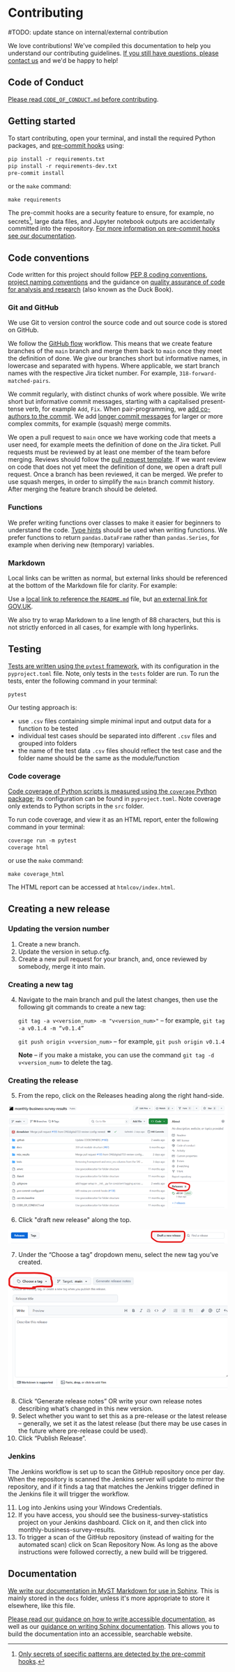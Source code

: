# Contributing

#TODO: update stance on internal/external contribution

We love contributions! We've compiled this documentation to help you understand our
contributing guidelines. [If you still have questions, please contact us][email] and
we'd be happy to help!

## Code of Conduct

[Please read `CODE_OF_CONDUCT.md` before contributing][code-of-conduct].

## Getting started

To start contributing, open your terminal, and install the required Python packages,
and [pre-commit hooks][pre-commit] using:

```shell
pip install -r requirements.txt
pip install -r requirements-dev.txt
pre-commit install
```

or the `make` command:

```shell
make requirements
```

The pre-commit hooks are a security feature to ensure, for example, no secrets[^1],
large data files, and Jupyter notebook outputs are accidentally committed into the
repository. [For more information on pre-commit hooks see our
documentation][docs-pre-commit-hooks].

[^1]: [Only secrets of specific patterns are detected by the pre-commit
      hooks][docs-pre-commit-hooks-secrets-definition].

## Code conventions

Code written for this project should follow [PEP 8 coding conventions][pep8], [project naming conventions][docs-naming] and the guidance on [quality assurance of code for analysis and research][duck-book] (also known as the Duck Book).

### Git and GitHub

We use Git to version control the source code and out source code is stored on
GitHub.

We follow the [GitHub flow][github-flow] workflow. This means that we create
feature branches of the `main` branch and merge them back to `main` once they
meet the definition of done. We give our branches short but informative names,
in lowercase and separated with hypens. Where applicable, we start branch names
with the respective Jira ticket number. For example,
`318-forward-matched-pairs`.

We commit regularly, with distinct chunks of work where possible. We write
short but informative commit messages, starting with a capitalised
present-tense verb, for example `Add`, `Fix`. When pair-programming, we
[add co-authors to the commit][git-coauthor]. We add
[longer commit messages][long-commit] for larger or more complex commits, for
example (squash) merge commits.

We open a pull request to `main` once we have working code that meets a user
need, for example meets the definition of done on the Jira ticket. Pull
requests must be reviewed by at least one member of the team before merging.
Reviews should follow the [pull request template][pr-template]. If we want review on code that does not yet meet the definition of done, we open a draft
pull request. Once a branch has been reviewed, it can be merged. We prefer to use squash merges, in order to simplify the `main` branch commit history. After merging the feature branch should be deleted.

### Functions

We prefer writing functions over classes to make it easier for beginners to understand the code. [Type hints][typing] should be used when writing functions. We prefer functions to return `pandas.DataFrame` rather than `pandas.Series`, for example when deriving new (temporary) variables.

### Markdown

Local links can be written as normal, but external links should be referenced at the
bottom of the Markdown file for clarity. For example:

Use a [local link to reference the `README.md`](../../README.md) file, but [an external
link for GOV.UK][gov-uk].

We also try to wrap Markdown to a line length of 88 characters, but this is not
strictly enforced in all cases, for example with long hyperlinks.

## Testing

[Tests are written using the `pytest` framework][pytest], with its configuration in the
`pyproject.toml` file. Note, only tests in the `tests` folder are run. To run the
tests, enter the following command in your terminal:

```shell
pytest
```
Our testing approach is:
- use `.csv` files containing simple minimal input and output data for a function to be tested
- individual test cases should be separated into different `.csv` files and grouped into folders
- the name of the test data `.csv` files should reflect the test case and the folder name should be the same as the module/function

### Code coverage

[Code coverage of Python scripts is measured using the `coverage` Python
package][coverage]; its configuration can be found in `pyproject.toml`. Note coverage
only extends to Python scripts in the `src` folder.

To run code coverage, and view it as an HTML report, enter the following command in
your terminal:

```shell
coverage run -m pytest
coverage html
```

or use the `make` command:

```shell
make coverage_html
```

The HTML report can be accessed at `htmlcov/index.html`.

## Creating a new release
### Updating the version number

1.	Create a new branch.
2.	Update the version in setup.cfg.
3.	Create a new pull request for your branch, and, once reviewed by somebody, merge it into main.

### Creating a new tag
4.	Navigate to the main branch and pull the latest changes, then use the following git commands to create a new tag:

      `git tag -a v<version_num> -m "v<version_num>"` – for example, `git tag -a v0.1.4 -m “v0.1.4”`

      `git push origin v<version_num>` – for example, `git push origin v0.1.4`

      **Note** – if you make a mistake, you can use the command `git tag -d v<version_num>` to delete the tag.

### Creating the release
5.	From the repo, click on the Releases heading along the right hand-side.

![creating a new release](images/new_release.png)

6. Click "draft new release" along the top.

![draft new release](images/draft_new_release.png)

7. Under the “Choose a tag” dropdown menu, select the new tag you’ve created.

![draft new release](images/choose_tag.png)

8.	Click “Generate release notes” OR write your own release notes describing what’s changed in this new version.
9.	Select whether you want to set this as a pre-release or the latest release – generally, we set it as the latest release (but there may be use cases in the future where pre-release could be used).
10.	Click “Publish Release”.

### Jenkins

The Jenkins workflow is set up to scan the GitHub repository once per day. When the repository is scanned the Jenkins server will update to mirror the repository, and if it finds a tag that matches the Jenkins trigger defined in the Jenkins file it will trigger the workflow.

11.	Log into Jenkins using your Windows Credentials.
12.	If you have access, you should see the business-survey-statistics project on your Jenkins dashboard. Click on it, and then click into monthly-business-survey-results.
13. To trigger a scan of the GitHub repository (instead of waiting for the automated scan) click on Scan Repository Now. As long as the above instructions were followed correctly, a new build will be triggered.


## Documentation

[We write our documentation in MyST Markdown for use in Sphinx][myst]. This is mainly
stored in the `docs` folder, unless it's more appropriate to store it elsewhere, like
this file.

[Please read our guidance on how to write accessible
documentation][docs-write-accessible-documentation], as well as our [guidance on
writing Sphinx documentation][docs-write-sphinx-documentation]. This allows you to
build the documentation into an accessible, searchable website.

[code-of-conduct]: ./CODE_OF_CONDUCT.md
[coverage]: https://coverage.readthedocs.io/
[docs-pre-commit-hooks]: ./pre_commit_hooks.md
[docs-pre-commit-hooks-secrets-definition]: ./pre_commit_hooks.md#definition-of-a-secret-according-to-detect-secrets
[docs-updating-gitignore]: ./updating_gitignore.md
[docs-write-accessible-documentation]: ./writing_accessible_documentation.md
[docs-write-sphinx-documentation]: ./writing_sphinx_documentation.md
[docs-naming]: ../user_guide/naming_conventions.md
[pr-template]: ../../.github/pull_request_template.md
[gds-way]: https://gds-way.cloudapps.digital/
[gds-way-git]: https://gds-way.cloudapps.digital/standards/source-code.html
[gds-way-python]: https://gds-way.cloudapps.digital/manuals/programming-languages/python/python.html#python-style-guide
[myst]: https://myst-parser.readthedocs.io/
[pre-commit]: https://pre-commit.com
[pytest]: https://docs.pytest.org/
[gov-uk]: https://www.gov.uk/
[email]: mailto:organisation@email.address
[pep8]: https://peps.python.org/pep-0008/
[duck-book]: https://best-practice-and-impact.github.io/qa-of-code-guidance/intro.html
[github-flow]: https://docs.github.com/en/get-started/using-github/github-flow
[git-coauthor]: https://docs.github.com/en/pull-requests/committing-changes-to-your-project/creating-and-editing-commits/creating-a-commit-with-multiple-authors
[long-commit]: https://tbaggery.com/2008/04/19/a-note-about-git-commit-messages.html
[typing]: https://docs.python.org/3/library/typing.html
